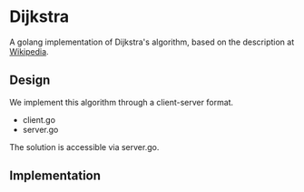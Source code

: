 # Dijkstra
A golang implementation of Dijkstra's algorithm, based on the description at [Wikipedia](http://en.wikipedia.org/wiki/Dijkstra%27s_algorithm#Algorithm).
## Design
We implement this algorithm through a client-server format.<br>
- client.go <br> 
- server.go <br>

The solution is accessible via server.go.
## Implementation

